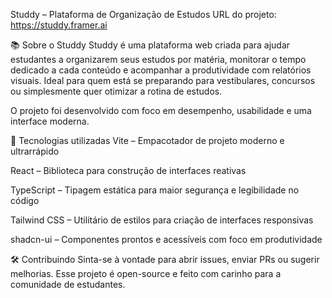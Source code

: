 Studdy – Plataforma de Organização de Estudos
URL do projeto: https://studdy.framer.ai

📚 Sobre o Studdy
Studdy é uma plataforma web criada para ajudar estudantes a organizarem seus estudos por matéria, monitorar o tempo dedicado a cada conteúdo e acompanhar a produtividade com relatórios visuais. Ideal para quem está se preparando para vestibulares, concursos ou simplesmente quer otimizar a rotina de estudos.

O projeto foi desenvolvido com foco em desempenho, usabilidade e uma interface moderna.

🚀 Tecnologias utilizadas
Vite – Empacotador de projeto moderno e ultrarrápido

React – Biblioteca para construção de interfaces reativas

TypeScript – Tipagem estática para maior segurança e legibilidade no código

Tailwind CSS – Utilitário de estilos para criação de interfaces responsivas

shadcn-ui – Componentes prontos e acessíveis com foco em produtividade

🛠 Contribuindo
Sinta-se à vontade para abrir issues, enviar PRs ou sugerir melhorias. Esse projeto é open-source e feito com carinho para a comunidade de estudantes.

